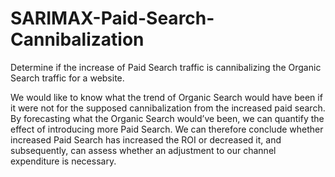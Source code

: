 # SARIMAX-Paid-Search-Cannibalization
Determine if the increase of Paid Search traffic is cannibalizing the Organic Search traffic for a website.

We would like to know what the trend of Organic Search would have been if it were not for the supposed cannibalization from the increased paid search. By forecasting what the Organic Search would’ve been, we can quantify the effect of introducing more Paid Search. We can therefore conclude whether increased Paid Search has increased the ROI or decreased it, and subsequently, can assess whether an adjustment to our channel expenditure is necessary.
